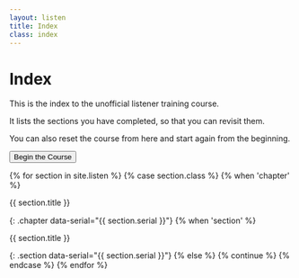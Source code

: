 ```yaml
---
layout: listen
title: Index
class: index
---
```

# Index

This is the index to the unofficial listener training course.

It lists the sections you have completed, so that you can revisit them.

You can also reset the course from here and start again from the beginning.

<button onclick="nextpage()">Begin the Course</button>

<style>
h4 {font-weight: 400; margin: 0; line-height: 1.25em;}
h4.section {margin-left: 2em;}
</style>

{% for section in site.listen %}
  {% case section.class %}
    {% when 'chapter' %}
#### {{ section.title }}
{: .chapter data-serial="{{ section.serial }}"}
    {% when 'section' %}
#### {{ section.title }}
{: .section data-serial="{{ section.serial }}"}
    {% else %}
      {% continue %}
  {% endcase %}
{% endfor %}
